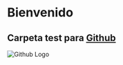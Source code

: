 # **Bienvenido**
## Carpeta test para [Github](https://github.com/alejandro-00)

![Github Logo](https://avatars1.githubusercontent.com/u/42448004?s=400&u=9dd9d5567fcf075500753938bdba9f88e50165ce&v=4)